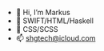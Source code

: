 - 👋 Hi, I’m Markus
- 👀 SWIFT/HTML/Haskell
- 🌱 CSS/SCSS
- 📫 shgtech@icloud.com

<!---
yobi-apps/yobi-apps is a ✨ special ✨ repository because its `README.md` (this file) appears on your GitHub profile.
You can click the Preview link to take a look at your changes.
--->
